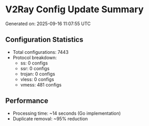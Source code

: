 # V2Ray Config Update Summary
Generated on: 2025-09-16 11:07:55 UTC

## Configuration Statistics
- Total configurations: 7443
- Protocol breakdown:
  - ss: 0 configs
  - ssr: 0 configs
  - trojan: 0 configs
  - vless: 0 configs
  - vmess: 481 configs

## Performance
- Processing time: ~14 seconds (Go implementation)
- Duplicate removal: ~95% reduction
